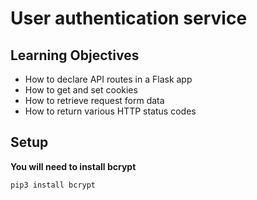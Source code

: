 # User authentication service

## Learning Objectives

- How to declare API routes in a Flask app
- How to get and set cookies
- How to retrieve request form data
- How to return various HTTP status codes

## Setup
**You will need to install bcrypt**

```python
pip3 install bcrypt
```

